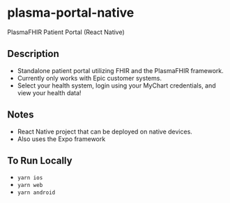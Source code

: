 # plasma-portal-native
PlasmaFHIR Patient Portal (React Native)

## Description
- Standalone patient portal utilizing FHIR and the PlasmaFHIR framework.
- Currently only works with Epic customer systems.
- Select your health system, login using your MyChart credentials, and view your health data!

## Notes
- React Native project that can be deployed on native devices.
- Also uses the Expo framework

## To Run Locally
- `yarn ios`
- `yarn web`
- `yarn android`

